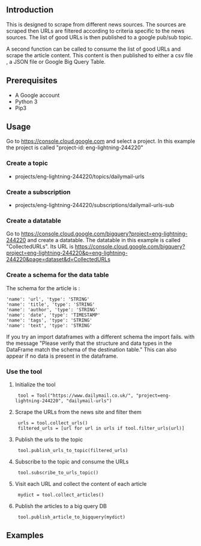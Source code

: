 ## Introduction
This  is designed to scrape from  different  news sources. The sources are scraped then URLs are filtered 
according to criteria specific to the  news sources. The list  of  good URLs is then published to a google
pub/sub topic.  

A second function can be called to consume the  list  of  good URLs and scrape the article content. This 
content is then published to either a csv file , a JSON file or Google Big Query Table.

## Prerequisites
- A Google account
- Python 3
- Pip3


## Usage
Go to  https://console.cloud.google.com  and select a project. In this example the project  is called "project-id: eng-lightning-244220" 

### Create a topic 
- projects/eng-lightning-244220/topics/dailymail-urls

### Create a subscription
- projects/eng-lightning-244220/subscriptions/dailymail-urls-sub 

### Create a datatable
Go to https://console.cloud.google.com/bigquery?project=eng-lightning-244220 and create a datatable. The
datatable in this example is called "CollectedURLs". Its URL is https://console.cloud.google.com/bigquery?project=eng-lightning-244220&p=eng-lightning-244220&page=dataset&d=CollectedURLs

### Create a schema for the data table
The schema for the article is :

    'name': 'url', 'type': 'STRING'
    'name': 'title', 'type': 'STRING'
    'name': 'author', 'type': 'STRING'
    'name': 'date', 'type': 'TIMESTAMP'
    'name': 'tags', 'type': 'STRING'
    'name': 'text', 'type': 'STRING' 

If you try an import dataframes with a different schema the import fails.
with the message "Please verify that the structure and data types in the DataFrame match the schema of the destination table."
This can also appear  if no data is  present in the dataframe.

### Use the tool

1. Initialize  the tool 

        tool = Tool("https://www.dailymail.co.uk/", "project=eng-lightning-244220", "dailymail-urls")

2. Scrape the  URLs from the  news site and filter them    

        urls = tool.collect_urls()
        filtered_urls = [url for url in urls if tool.filter_urls(url)] 

3. Publish the urls to the topic

        tool.publish_urls_to_topic(filtered_urls)

4. Subscribe to the topic and consume the URLs

        tool.subscribe_to_urls_topic()
    
5. Visit each URL and collect  the content of each article
     
        mydict = tool.collect_articles()

6. Publish the articles to a big query DB

        tool.publish_article_to_bigquery(mydict)


## Examples
